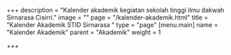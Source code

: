 +++
description = "Kalender akademik kegiatan sekolah tinggi ilmu dakwah Sirnarasa Cisirri."
image = ""
page = "/kalender-akademik.html"
title = "Kalender Akademik STID Sirnarasa "
type = "page"
[menu.main]
name = "Kalender Akademik"
parent = "Akademik"
weight = 1

+++
